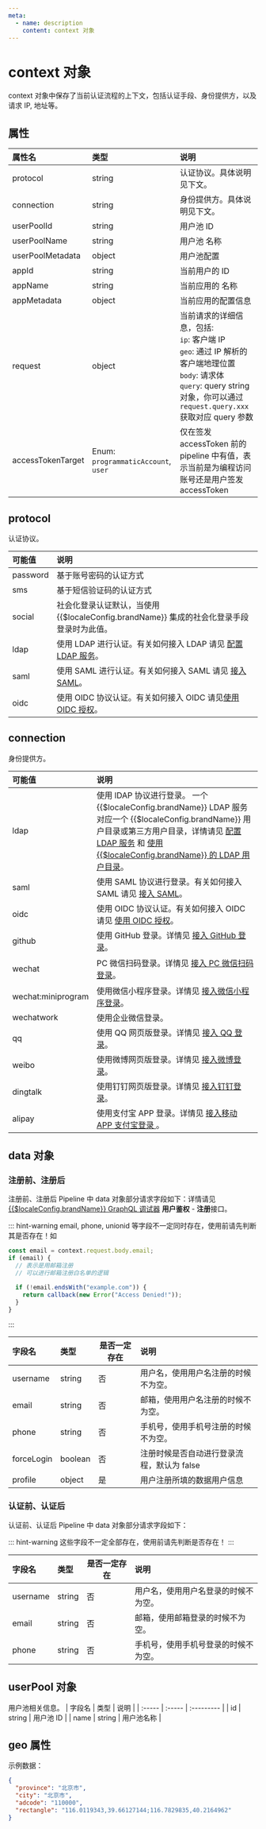 ```yaml
---
meta:
  - name: description
    content: context 对象
---
```


# context 对象

<LastUpdated/>


context 对象中保存了当前认证流程的上下文，包括认证手段、身份提供方，以及请求 IP, 地址等。


## 属性

| 属性名           | 类型   | 说明                                                                                                        |
| :--------------- | :----- | :---------------------------------------------------------------------------------------------------------- |
| protocol         | string | 认证协议。具体说明见下文。                                                                                  |
| connection       | string | 身份提供方。具体说明见下文。                                                                                |  |
| userPoolId       | string | 用户池 ID                                                                                                   |
| userPoolName     | string | 用户池 名称                                                                                                 |
| userPoolMetadata | object | 用户池配置                                                                                                  |
| appId       | string | 当前用户的 ID                                                                                                   |
| appName     | string | 当前应用的 名称                                                                                                 |
| appMetadata | object | 当前应用的配置信息                                                                                                  |
| request          | object | 当前请求的详细信息，包括: <br> `ip`: 客户端 IP <br> `geo`: 通过 IP 解析的客户端地理位置 <br> `body`: 请求体 <br> `query`: query string 对象，你可以通过 `request.query.xxx` 获取对应 query 参数 |
| accessTokenTarget | Enum: `programmaticAccount`, `user` | 仅在签发 accessToken 前的 pipeline 中有值，表示当前是为编程访问账号还是用户签发 accessToken |

## protocol

认证协议。

| 可能值   | 说明                                                                                                          |
| :------- | :------------------------------------------------------------------------------------------------------------ |
| password | 基于账号密码的认证方式                                                                                        |
| sms      | 基于短信验证码的认证方式                                                                                      |
| social   | 社会化登录认证默认，当使用 {{$localeConfig.brandName}} 集成的社会化登录手段登录时为此值。                                         |
| ldap     | 使用 LDAP 进行认证。有关如何接入 LDAP 请见 [配置 LDAP 服务](../../connections/ldap/)。              |
| saml     | 使用 SAML 进行认证。有关如何接入 SAML 请见 [接入 SAML](../../connections/saml/)。                      |
| oidc     | 使用 OIDC 协议认证。有关如何接入 OIDC 请见[使用 OIDC 授权](../../connections/oidc/)。 |

## connection

身份提供方。

<table>
  <thead>
    <tr>
      <th style="text-align:left">可能值</th>
      <th style="text-align:left">说明</th>
    </tr>
  </thead>
  <tbody>
    <tr>
      <td style="text-align:left">ldap	</td>
      <td style="text-align:left">使用 lDAP 协议进行登录。 一个 {{$localeConfig.brandName}} LDAP 服务对应一个 {{$localeConfig.brandName}} 用户目录或第三方用户目录，详情请见
        <a
        href="../../connections/ldap/">配置 LDAP 服务</a> 和 <a href="../../guides/users/ldap-user-directory"> 使用 {{$localeConfig.brandName}} 的 LDAP 用户目录</a>。</td>
    </tr>
    <tr>
      <td style="text-align:left">saml</td>
      <td style="text-align:left">使用 SAML 协议进行登录。有关如何接入 SAML 请见 <a href="../../connections/saml/">接入 SAML</a>。</td>
    </tr>
    <tr>
      <td style="text-align:left">oidc</td>
      <td style="text-align:left">使用 OIDC 协议认证。有关如何接入 OIDC 请见 <a href="../../connections/oidc/">使用 OIDC 授权</a>。</td>
    </tr>
    <tr>
      <td style="text-align:left">github</td>
      <td style="text-align:left">使用 GitHub 登录。详情见
        <a
        href="../../connections/github/">接入 GitHub 登录</a>。</td>
    </tr>
    <tr>
      <td style="text-align:left">
        <p></p>
        <p>wechat</p>
      </td>
      <td style="text-align:left">PC 微信扫码登录。详情见
        <a
        href="../../connections/wechat-pc/">接入 PC 微信扫码登录</a>。</td>
    </tr>
    <tr>
      <td style="text-align:left">wechat:miniprogram</td>
      <td style="text-align:left">使用微信小程序登录。详情见
        <a
        href="../../connections/wechat-miniprogram-qrconnect/">接入微信小程序登录</a>。</td>
    </tr>
    <tr>
      <td style="text-align:left">wechatwork</td>
      <td style="text-align:left">使用企业微信登录。</td>
    </tr>
    <tr>
      <td style="text-align:left">qq</td>
      <td style="text-align:left">使用 QQ 网页版登录。详情见
        <a
        href="../../connections/qq/">接入 QQ 登录</a>。</td>
    </tr>
    <tr>
      <td style="text-align:left">weibo</td>
      <td style="text-align:left">使用微博网页版登录。详情见
        <a
        href="../../connections/weibo/">接入微博登录</a>。</td>
    </tr>
    <tr>
      <td style="text-align:left">dingtalk</td>
      <td style="text-align:left">使用钉钉网页版登录。详情见
        <a
        href="../../connections/dingtalk/">接入钉钉登录</a>。</td>
    </tr>
    <tr>
      <td style="text-align:left">alipay</td>
      <td style="text-align:left">使用支付宝 APP 登录。详情见
        <a
        href="../../connections/alipay/">接入移动 APP 支付宝登录
      </a>。</td>
    </tr>
  </tbody>
</table>


## data 对象

### 注册前、注册后

注册前、注册后 Pipeline 中 data 对象部分请求字段如下：详情请见 [{{$localeConfig.brandName}} GraphQL 调试器](https://authing.cn/graphiql/) **用户鉴权** - **注册**接口。

::: hint-warning
email, phone, unionid 等字段不一定同时存在，使用前请先判断其是否存在！如

```js
const email = context.request.body.email;
if (email) {
  // 表示是用邮箱注册
  // 可以进行邮箱注册白名单的逻辑

  if (!email.endsWith("example.com")) {
    return callback(new Error("Access Denied!"));
  }
}
```

:::

| 字段名     | 类型    | 是否一定存在 | 说明                                       |
| :--------- | :------ | ------------ | :----------------------------------------- |
| username   | string  | 否           | 用户名，使用用户名注册的时候不为空。       |
| email      | string  | 否           | 邮箱，使用用户名注册的时候不为空。         |
| phone      | string  | 否           | 手机号，使用手机号注册的时候不为空。       |
| forceLogin | boolean | 否           | 注册时候是否自动进行登录流程，默认为 false |
| profile    | object  | 是           | 用户注册所填的数据用户信息                 |

### 认证前、认证后

认证前、认证后 Pipeline 中 data 对象部分请求字段如下：

::: hint-warning
这些字段不一定全部存在，使用前请先判断是否存在！
:::

| 字段名   | 类型   | 是否一定存在 | 说明                                 |
| :------- | :----- | ------------ | :----------------------------------- |
| username | string | 否           | 用户名，使用用户名登录的时候不为空。 |
| email    | string | 否           | 邮箱，使用邮箱登录的时候不为空。     |
| phone    | string | 否           | 手机号，使用手机号登录的时候不为空。 |

## userPool 对象
用户池相关信息。
| 字段名 | 类型   | 说明       |
| :----- | :----- | :--------- |
| id     | string | 用户池 ID  |
| name   | string | 用户池名称 |

## geo 属性

示例数据：

```json
{
  "province": "北京市",
  "city": "北京市",
  "adcode": "110000",
  "rectangle": "116.0119343,39.66127144;116.7829835,40.2164962"
}
```
